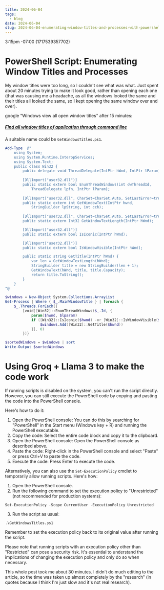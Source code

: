 ```yaml
---
title: 2024-06-04
tags:
  - blog
date: 2024-06-04
slug: 2024-06-04-enumerating-window-titles-and-processes-with-powershell-script
---
```

3:15pm -07:00 (1717539357702)
# PowerShell Script: Enumerating Window Titles and Processes
My window titles were too long, so I couldn't see what was what. Just spent about 20 minutes trying to make it look good, rather than opening each one (that was causing me a headache, as all the windows looked the same and their titles all looked the same, so I kept opening the same window over and over).

google "Windows view all open window titles"
after 15 minutes:
##### [Find all window titles of application through command line](https://superuser.com/questions/1328345/find-all-window-titles-of-application-through-command-line)
A suitable name could be `GetWindowsTitles.ps1`.
```powershell
Add-Type  @"
    using System;
    using System.Runtime.InteropServices;
    using System.Text;    
    public class Win32 {
        public delegate void ThreadDelegate(IntPtr hWnd, IntPtr lParam);
        
        [DllImport("user32.dll")]
        public static extern bool EnumThreadWindows(int dwThreadId, 
            ThreadDelegate lpfn, IntPtr lParam);
        
        [DllImport("user32.dll", CharSet=CharSet.Auto, SetLastError=true)]
        public static extern int GetWindowText(IntPtr hwnd, 
            StringBuilder lpString, int cch);
        
        [DllImport("user32.dll", CharSet=CharSet.Auto, SetLastError=true)]
        public static extern Int32 GetWindowTextLength(IntPtr hWnd);

        [DllImport("user32.dll")]
        public static extern bool IsIconic(IntPtr hWnd);

        [DllImport("user32.dll")]
        public static extern bool IsWindowVisible(IntPtr hWnd);

        public static string GetTitle(IntPtr hWnd) {
            var len = GetWindowTextLength(hWnd);
            StringBuilder title = new StringBuilder(len + 1);
            GetWindowText(hWnd, title, title.Capacity);
            return title.ToString();
        }
    }
"@

$windows = New-Object System.Collections.ArrayList
Get-Process | Where { $_.MainWindowTitle } | foreach {
    $_.Threads.ForEach({
        [void][Win32]::EnumThreadWindows($_.Id, {
            param($hwnd, $lparam)
            if ([Win32]::IsIconic($hwnd) -or [Win32]::IsWindowVisible($hwnd)) {
                $windows.Add([Win32]::GetTitle($hwnd))
            }}, 0)
        })}

$sortedWindows = $windows | sort
Write-Output $sortedWindows
```

# Using Groq + Llama 3 to make the code work
If running scripts is disabled on the system, you can't run the script directly. However, you can still execute the PowerShell code by copying and pasting the code into the PowerShell console.

Here's how to do it:

1. Open the PowerShell console: You can do this by searching for "PowerShell" in the Start menu (Windows key + R) and running the PowerShell executable.
2. Copy the code: Select the entire code block and copy it to the clipboard.
3. Open the PowerShell console: Open the PowerShell console as described above.
4. Paste the code: Right-click in the PowerShell console and select "Paste" or press Ctrl+V to paste the code.
5. Execute the code: Press Enter to execute the code.

Alternatively, you can also use the `Set-ExecutionPolicy` cmdlet to temporarily allow running scripts. Here's how:

1. Open the PowerShell console.
2. Run the following command to set the execution policy to "Unrestricted" (not recommended for production systems):
```
Set-ExecutionPolicy -Scope CurrentUser -ExecutionPolicy Unrestricted
```
3. Run the script as usual:
```
.\GetWindowsTitles.ps1
```
Remember to set the execution policy back to its original value after running the script.

Please note that running scripts with an execution policy other than "Restricted" can pose a security risk. It's essential to understand the implications of changing the execution policy and only do so when necessary.

This whole post took me about 30 minutes. I didn't do much editing to the article, so the time was taken up almost completely by the "research" (in quotes because I think I'm just slow and it's not real research).